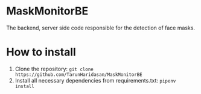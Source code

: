 # MaskMonitorBE
The backend, server side code responsible for the detection of face masks.

# How to install
1. Clone the repository: `git clone https://github.com/TarunHaridasan/MaskMonitorBE`
2. Install all necessary dependencies from requirements.txt: `pipenv install`